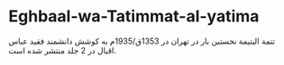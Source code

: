 # Eghbaal-wa-Tatimmat-al-yatima
تتمة الیتیمة نخستین بار در تهران در 1353ق/1935م به کوشش دانشمند فقید عباس اقبال در 2 جلد منتشر شده است.

